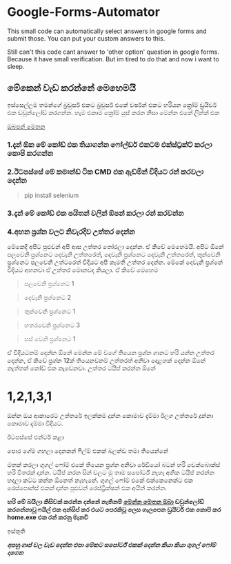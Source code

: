 # Google-Forms-Automator
This small code can automatically select answers in google forms and submit those. You can put your custom answers to this.

Still can't this code cant answer to 'other option' question in google forms. Because it have small verification. But im tired to do that and now i want to sleep.

## මේකෙන් වැඩ කරන්නේ මෙහෙමයි 
ඉස්සෙල්ලම තමන්ගේ බ්‍රවුසර් එකට බ්‍රවුසර් එකේ වර්ෂන් එකට  හරියන ක්‍රෝම් ඩ්‍රයිවර් එක ඩවුන්ලෝඩ් කරගන්න. හැම එකාම ක්‍රෝම් යුස් කරන නිසා මෙන්න එකේ ලින්ක් එක 

 [ඔබපන් මෙතන](https://chromedriver.chromium.org/) 

### 1.දැන් ඕක මේ කෝඩ් එක තියාගන්න ෆෝල්ඩර් එකටම එක්ස්ට්‍රක්ට් කරලා කොපි කරගන්න 

### 2.ඊටපස්සේ මේ කමාන්ඩ් ටික CMD එක ඇඩ්මින්  විදියට රන් කරවලා දෙන්න 

>pip install selenium

### 3.දැන් මේ කෝඩ් එක පයිතන් වලින් ඕපන් කරලා රන් කරවන්න 

### 4.අහන ප්‍රශ්න වලට නිවැරදිව උත්තර දෙන්න 

මේකෙදි අපිට පුළුවන් අපි ආස උත්තර තෝරලා දෙන්න. ඒ කිවේ මෙහෙමයි. අපිට ඕනේ පලවෙනි ප්‍රශ්නෙට දෙවැනි උත්තරෙත්, දෙවැනි ප්‍රශ්නෙට දෙවැනි උත්තරෙත්, තුන්වෙනි ප්‍රශ්නෙට පලවෙනි උත්ටරෙත් විදියට අපි කැමති උත්තර දෙන්න. මේකේ දෙවැනි ප්‍රශ්නේ විදියට අහනවා ඒ උත්තර මොනවද කියලා. ඒ කිවේ මෙහෙම 

>පලවෙනි ප්‍රශ්නෙට 1

>දෙවැනි ප්‍රශ්නෙට 2

>තුන්වෙනි ප්‍රශ්නෙට 1

>හතරවෙනි ප්‍රශ්නෙට 3

>පස් වෙනි ප්‍රශ්නෙට 1

ඒ විදියටනම් දෙන්න ඕනේ මෙන්න මේ වගේ තියෙන ප්‍රශ්න ගානට හරි යන්න උත්තර දෙන්න, ඒ කිවේ ප්‍රශ්න 12ක් තියෙනවනම් උත්තරත් අනිවා දොළහක් දෙන්න ඕනේ නැත්තන් කෝඩ් එක කැඩෙනවා. උත්තර ටයිප් කරන්න ඕනේ 


# 1,2,1,3,1

ඔන්න ඔය ආකාරෙට උත්තරේ ඉලක්කම දුන්න කොමාව දැම්මා ඊලග උත්තරේ දුන්නා කොමාව දැම්මා විදියට.

ඊටපස්සේ එන්ටර් කළා 

පොර ගේම ගහලා දෙනකන් ෆිල්ම් එකක් බලන්ඩ තමා තියෙන්නේ 

මතක් කරලා ගුගල් ෆෝම් එකේ තියෙන ප්‍රශ්න අනිවා රේඩියෝ බටන් හරි චෙක්බොක්ස් හරි විතරක් දාන්න. ටයිප් කරන සින් වලට මූ තාම සපෝර්ට් නැහැ අනික ටයිප් කරන්න හදලා කට්ට කන්න ඕනෙත් නැහැනේ. ගුගල් ෆෝම් එකේ එක්කෙනෙක්ට එක රෙස්පොන්ස් එකක් දාන්න පුළුවන් රෙස්ට්‍රික්ෂන් එක අයින් කරන්න.

**හරි මේ බයිලා  කිසිවක් කරන්න දන්නේ නැතිනම් [මෙන්න මෙතන ඔබා](http://bit.ly/gfautomator) ඩවුන්ලෝඩ් කරගන්නාවූ ෆයිල් එක අන්සිප් කර එයට පෙරකිවූ ලෙස ගැලපෙන ඩ්‍රයිවර් එක කොපි කර home.exe එක රන් කරනු මැනවි** 

ඉස්තුති 

***අපහු ගෘප් වල වැඩ දෙන්න එපා මේකට සපෝර්ට් එකක් දෙන්න කියා කියා ගුගල් ෆෝම් දාගෙන***
